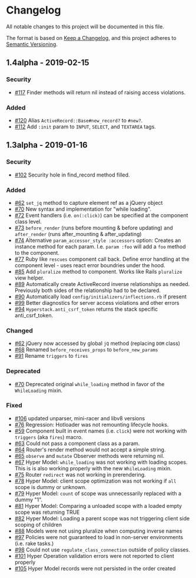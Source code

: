 # Changelog
All notable changes to this project will be documented in this file.

The format is based on [Keep a Changelog](https://keepachangelog.com/en/1.0.0/),
and this project adheres to [Semantic Versioning](https://semver.org/spec/v2.0.0.html).

## 1.4alpha - 2019-02-15
### Security
+ [#117](https://github.com/hyperstack-org/hyperstack/issues/117) Finder methods will return nil instead of raising access violations.

### Added
+ [#120](https://github.com/hyperstack-org/hyperstack/issues/120) Alias `ActiveRecord::Base#new_record?` to `#new?`.
+ [#112](https://github.com/hyperstack-org/hyperstack/issues/112) Add `:init` param to `INPUT`, `SELECT`, and `TEXTAREA` tags.

## 1.3alpha - 2019-01-16
### Security  
+ [#102](https://github.com/hyperstack-org/hyperstack/issues/102) Security hole in find_record method filled.

### Added
+ [#62](https://github.com/hyperstack-org/hyperstack/issues/62) `set_jq` method to capture element ref as a jQuery object
+ [#70](https://github.com/hyperstack-org/hyperstack/issues/70) New syntax and implementation for "while loading".
+ [#72](https://github.com/hyperstack-org/hyperstack/issues/72) Event handlers (i.e. `on(:click)`) can be specified at the component class level.
+ [#73](https://github.com/hyperstack-org/hyperstack/issues/73) `before_render` (runs before mounting & before updating) and  `after_render` (runs after_mounting & after_updating)  
+ [#74](https://github.com/hyperstack-org/hyperstack/issues/74) Alternative `param_accessor_style :accessors` option: Creates an instance method for each param.  I.e. `param :foo` will add a `foo` method to the component.  
+ [#77](https://github.com/hyperstack-org/hyperstack/issues/77) Ruby like `rescues` component call back.  Define error handling at the component level - uses react error boundries under the hood.
+ [#85](https://github.com/hyperstack-org/hyperstack/issues/85) Add `pluralize` method to component.  Works like Rails `pluralize` view helper.
+ [#89](https://github.com/hyperstack-org/hyperstack/issues/89) Automatically create ActiveRecord inverse relationships as needed.  Previously both sides of the relationship had to be declared.
+ [#90](https://github.com/hyperstack-org/hyperstack/issues/90) Automatically load `config/initializers/inflections.rb` if present
+ [#99](https://github.com/hyperstack-org/hyperstack/issues/99) Better diagnostics for server access violations and other errors
+ [#94](https://github.com/hyperstack-org/hyperstack/issues/94) `Hyperstack.anti_csrf_token` returns the stack specific anti_csrf_token.

### Changed
+ [#62](https://github.com/hyperstack-org/hyperstack/issues/62) jQuery now accessed by global `jQ` method (replacing `DOM` class)
+ [#68](https://github.com/hyperstack-org/hyperstack/issues/68) Renamed `before_receives_props` to `before_new_params`
+ [#91](https://github.com/hyperstack-org/hyperstack/issues/91) Rename `triggers` to `fires`

### Deprecated
+ [#70](https://github.com/hyperstack-org/hyperstack/issues/70) Deprecated original `while_loading` method in favor of the `WhileLoading` mixin.

### Fixed
+ [#106](https://github.com/hyperstack-org/hyperstack/issues/106) updated unparser, mini-racer and libv8 versions
+ [#76](https://github.com/hyperstack-org/hyperstack/issues/76) Regression: Hotloader was not remounting lifecycle hooks.
+ [#59](https://github.com/hyperstack-org/hyperstack/issues/59) Component built in event names (i.e. `click`) were not working with `triggers` (aka `fires`) macro.
+ [#63](https://github.com/hyperstack-org/hyperstack/issues/63) Could not pass a component class as a param.
+ [#64](https://github.com/hyperstack-org/hyperstack/issues/64) Router's render method would not accept a simple string.
+ [#65](https://github.com/hyperstack-org/hyperstack/issues/65) `observe` and `mutate` Observer methods were returning nil.
+ [#67](https://github.com/hyperstack-org/hyperstack/issues/67) Hyper Model: `while_loading` was not working with loading scopes.  This is is also working properly with the new `WhileLoading` mixin.
+ [#75](https://github.com/hyperstack-org/hyperstack/issues/75) Router `redirect` was not working in prerendering.
+ [#78](https://github.com/hyperstack-org/hyperstack/issues/78) Hyper Model: client scope optimization was not working if `all` scope is dummy or unknown.
+ [#79](https://github.com/hyperstack-org/hyperstack/issues/79) Hyper Model: `count` of scope was unnecessarily replaced with a dummy "1".
+ [#81](https://github.com/hyperstack-org/hyperstack/issues/81) Hyper Model: Comparing a unloaded scope with a loaded empty scope was returning TRUE
+ [#82](https://github.com/hyperstack-org/hyperstack/issues/82) Hyper Model: Loading a parent scope was not triggering client side scoping of children
+ [#88](https://github.com/hyperstack-org/hyperstack/issues/88) Models were not using pluralize when computing inverse names
+ [#97](https://github.com/hyperstack-org/hyperstack/issues/97) Policies were not guaranteed to load in non-server environments (i.e. rake tasks.)
+ [#98](https://github.com/hyperstack-org/hyperstack/issues/98) Could not use `regulate_class_connection` outside of policy classes.
+ [#101](https://github.com/hyperstack-org/hyperstack/issues/101) Hyper Operation validation errors were not reported to client properly
+ [#105](https://github.com/hyperstack-org/hyperstack/issues/105) Hyper Model records were not persisted in the order created

